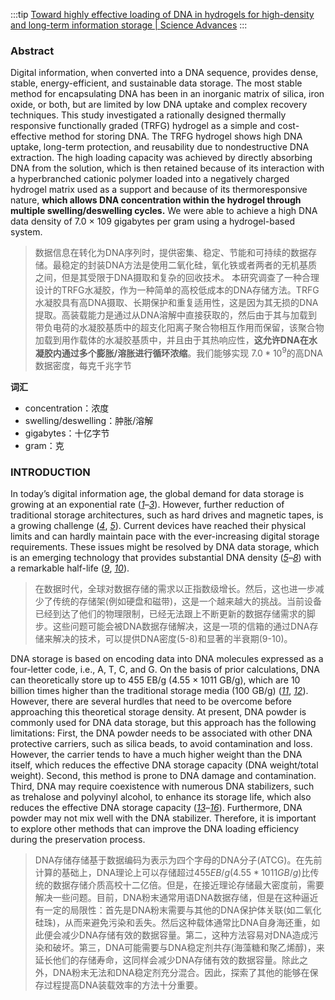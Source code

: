 :::tip
[Toward highly effective loading of DNA in hydrogels for high-density and long-term information storage | Science Advances](https://www.science.org/doi/10.1126/sciadv.adg9933)
:::

### Abstract

Digital information, when converted into a DNA sequence, provides dense, stable, energy-efficient, and sustainable data storage. The most stable method for encapsulating DNA has been in an inorganic matrix of silica, iron oxide, or both, but are limited by low DNA uptake and complex recovery techniques. This study investigated a rationally designed thermally responsive functionally graded (TRFG) hydrogel as a simple and cost-effective method for storing DNA. The TRFG hydrogel shows high DNA uptake, long-term protection, and reusability due to nondestructive DNA extraction. The high loading capacity was achieved by directly absorbing DNA from the solution, which is then retained because of its interaction with a hyperbranched cationic polymer loaded into a negatively charged hydrogel matrix used as a support and because of its thermoresponsive nature, **which allows DNA concentration within the hydrogel through multiple swelling/deswelling cycles.** We were able to achieve a high DNA data density of 7.0 × 109 gigabytes per gram using a hydrogel-based system.

>数据信息在转化为DNA序列时，提供密集、稳定、节能和可持续的数据存储。最稳定的封装DNA方法是使用二氧化硅，氧化铁或者两者的无机基质之间，但是其受限于DNA摄取和复杂的回收技术。 本研究调查了一种合理设计的TRFG水凝胶，作为一种简单的高校低成本的DNA存储方法。TRFG水凝胶具有高DNA摄取、长期保护和重复适用性，这是因为其无损的DNA提取。高装载能力是通过从DNA溶解中直接获取的，然后由于其与加载到带负电荷的水凝胶基质中的超支化阳离子聚合物相互作用而保留，该聚合物加载到用作载体的水凝胶基质中，并且由于其热响应性，**这允许DNA在水凝胶内通过多个膨胀/溶胀进行循环浓缩**。我们能够实现
>$7.0*10^9$的高DNA数据密度，每克千兆字节

**词汇**
- concentration：浓度
- swelling/deswelling：肿胀/溶解
- gigabytes：十亿字节
- gram：克

### INTRODUCTION

In today’s digital information age, the global demand for data storage is growing at an exponential rate ([_1_](https://www.science.org/doi/10.1126/sciadv.adg9933#core-R1)–[_3_](https://www.science.org/doi/10.1126/sciadv.adg9933#core-R3)). However, further reduction of traditional storage architectures, such as hard drives and magnetic tapes, is a growing challenge ([_4_](https://www.science.org/doi/10.1126/sciadv.adg9933#core-R4), [_5_](https://www.science.org/doi/10.1126/sciadv.adg9933#core-R5)). Current devices have reached their physical limits and can hardly maintain pace with the ever-increasing digital storage requirements. These issues might be resolved by DNA data storage, which is an emerging technology that provides substantial DNA density ([_5_](https://www.science.org/doi/10.1126/sciadv.adg9933#core-R5)–[_8_](https://www.science.org/doi/10.1126/sciadv.adg9933#core-R8)) with a remarkable half-life ([_9_](https://www.science.org/doi/10.1126/sciadv.adg9933#core-R9), [_10_](https://www.science.org/doi/10.1126/sciadv.adg9933#core-R10)).
>在数据时代，全球对数据存储的需求以正指数级增长。然后，这也进一步减少了传统的存储架(例如硬盘和磁带)，这是一个越来越大的挑战。当前设备已经到达了他们的物理限制，已经无法跟上不断更新的数据存储需求的脚步。这些问题可能会被DNA数据存储解决，这是一项的信箱的通过DNA存储来解决的技术，可以提供DNA密度(5-8)和显著的半衰期(9-10)。

DNA storage is based on encoding data into DNA molecules expressed as a four-letter code, i.e., A, T, C, and G. On the basis of prior calculations, DNA can theoretically store up to 455 EB/g (4.55 × 1011 GB/g), which are 10 billion times higher than the traditional storage media (100 GB/g) ([_11_](https://www.science.org/doi/10.1126/sciadv.adg9933#core-R11), [_12_](https://www.science.org/doi/10.1126/sciadv.adg9933#core-R12)). However, there are several hurdles that need to be overcome before approaching this theoretical storage density. At present, DNA powder is commonly used for DNA data storage, but this approach has the following limitations: First, the DNA powder needs to be associated with other DNA protective carriers, such as silica beads, to avoid contamination and loss. However, the carrier tends to have a much higher weight than the DNA itself, which reduces the effective DNA storage capacity (DNA weight/total weight). Second, this method is prone to DNA damage and contamination. Third, DNA may require coexistence with numerous DNA stabilizers, such as trehalose and polyvinyl alcohol, to enhance its storage life, which also reduces the effective DNA storage capacity ([_13_](https://www.science.org/doi/10.1126/sciadv.adg9933#core-R13)–[_16_](https://www.science.org/doi/10.1126/sciadv.adg9933#core-R16)). Furthermore, DNA powder may not mix well with the DNA stabilizer. Therefore, it is important to explore other methods that can improve the DNA loading efficiency during the preservation process.
>DNA存储存储基于数据编码为表示为四个字母的DNA分子(ATCG)。在先前计算的基础上，DNA理论上可以存储超过$455EB/g(4.55*1011GB/g)$比传统的数据存储介质高校十二亿倍。但是，在接近理论存储最大密度前，需要解决一些问题。目前，DNA粉末通常用语DNA数据存储，但是在这种逼近有一定的局限性：首先是DNA粉末需要与其他的DNA保护体关联(如二氧化硅珠)，从而来避免污染和丢失。然后这种载体通常比DNA自身海还重，如此便会减少DNA存储有效的数据容量。第二，这种方法容易对DNA造成污染和破坏。第三，DNA可能需要与DNA稳定剂共存(海藻糖和聚乙烯醇)，来延长他们的存储寿命，这同样会减少DNA存储有效的数据容量。除此之外，DNA粉末无法和DNA稳定剂充分混合。因此，探索了其他的能够在保存过程提高DNA装载效率的方法十分重要。
